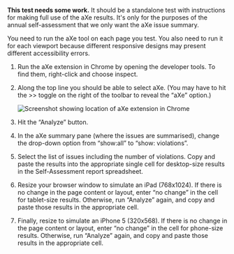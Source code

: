 <div class="ed" markdown="1">

**This test needs some work.** It should be a standalone test with instructions for making full use of the aXe results. It's only for the purposes of the annual self-assessment that we only want the aXe issue summary.

</div> 

You need to run the aXe tool on each page you test. You also need to run it for each viewport because different responsive designs may present different accessibility errors.

1. Run the aXe extension in Chrome by opening the developer tools. To find them, right-click and choose inspect. 

2. Along the top line you should be able to select aXe. (You may have to hit the &gt;&gt; toggle on the right of the toolbar to reveal the “aXe” option.)

	![Screenshot showing location of aXe extension in Chrome](https://govtnz.github.io/web-standards/assets/img/aXe-button.jpg) 

3. Hit the “Analyze” button. 

4. In the aXe summary pane (where the issues are summarised), change the drop-down option from “show:all” to “show: violations”.

5. Select the list of issues including the number of violations. Copy and paste the results into the appropriate single cell for desktop-size results in the Self-Assessment report spreadsheet. 

6. Resize your browser window to simulate an iPad (768x1024). If there is no change in the page content or layout, enter “no change” in the cell for tablet-size results. Otherwise, run “Analyze” again, and copy and paste those results in the appropriate cell.

7. Finally, resize to simulate an iPhone 5 (320x568). If there is no change in the page content or layout, enter “no change” in the cell for phone-size results. Otherwise, run “Analyze” again, and copy and paste those results in the appropriate cell.